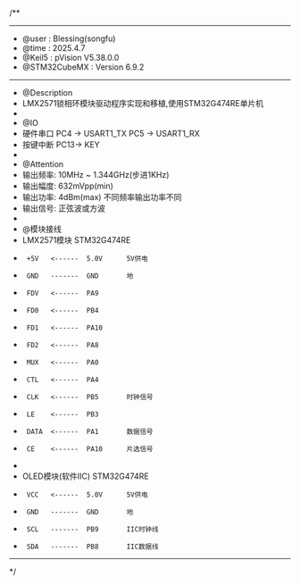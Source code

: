 /**
  ******************************************************************************
  * @user           : Blessing(songfu)
  * @time           : 2025.4.7
  * @Keil5          : pVision V5.38.0.0
  * @STM32CubeMX    : Version 6.9.2
  ******************************************************************************
  * @Description
  * LMX2571锁相环模块驱动程序实现和移植,使用STM32G474RE单片机
  *
  * @IO
  * 硬件串口            PC4 -> USART1_TX  PC5 -> USART1_RX
  * 按键中断            PC13-> KEY
  *
  * @Attention
  * 输出频率: 10MHz ~ 1.344GHz(步进1KHz)
  * 输出幅度: 632mVpp(min)
  * 输出功率: 4dBm(max) 不同频率输出功率不同
  * 输出信号: 正弦波或方波
  *
  * @模块接线
  * LMX2571模块        STM32G474RE
  *      +5V   <------  5.0V      5V供电
  *      GND   -------  GND       地
  *      FDV   <------  PA9
  *      FD0   <------  PB4
  *      FD1   <------  PA10
  *      FD2   <------  PA8
  *      MUX   <------  PA0
  *      CTL   <------  PA4
  *      CLK   <------  PB5       时钟信号
  *      LE    <------  PB3
  *      DATA  <------  PA1       数据信号
  *      CE    <------  PA10      片选信号
  *
  * OLED模块(软件IIC)  STM32G474RE
  *      VCC   <------  5.0V      5V供电
  *      GND   -------  GND       地
  *      SCL   -------  PB9       IIC时钟线
  *      SDA   -------  PB8       IIC数据线
  ******************************************************************************
  */
